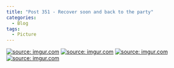 ```yaml
---
title: "Post 351 - Recover soon and back to the party"
categories:
  - Blog
tags:
  - Picture
---
```


<a href="https://imgur.com/46zWDvq"><img src="https://i.imgur.com/46zWDvq.jpg" title="source: imgur.com" /></a>
<a href="https://imgur.com/0IsUO0h"><img src="https://i.imgur.com/0IsUO0h.jpg" title="source: imgur.com" /></a>
<a href="https://imgur.com/UVFOjhd"><img src="https://i.imgur.com/UVFOjhd.jpg" title="source: imgur.com" /></a>
<a href="https://imgur.com/55fVPeS"><img src="https://i.imgur.com/55fVPeS.jpg" title="source: imgur.com" /></a>

<script src="https://utteranc.es/client.js"
        repo="serendipityinlife/serendipityinlife.github.io"
        issue-term="pathname"
        theme="github-light"
        crossorigin="anonymous"
        async>
</script>


